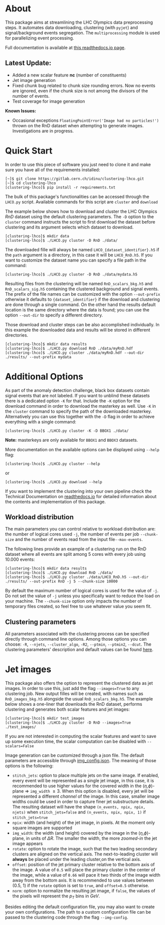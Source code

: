 # About

This package aims at streamlining the LHC Olympics data preprocessing steps. It automates data downloading, clustering (with `pyjet`) and signal/background events segregation. The `multiprocessing` module is used for parallelizing event processing.

Full documentation is available at [this readthedocs.io page](https://clustering-lhco.readthedocs.io/en/latest/).

## Latest Update:
- Added a new scalar feature **nc** (number of constituents)
- Jet image generation
- Fixed chunk bug related to chunk size rounding errors. Now no events are ignored, even if the chunk size is not among the divisors of the number of events.
- Test coverage for image generation

**Known Issues:**
- Occasional exceptions `FloatingPointError('Image had no particles!')` thrown on the RnD dataset when attempting to generate images. Investigations are in progress.

# Quick Start

In order to use this piece of software you just need to clone it and make sure you have all of the requirements installed:

    [~]$ git clone https://gitlab.cern.ch/idinu/clustering-lhco.git
    [~]$ cd clustering-lhco
    [clustering-lhco]$ pip install -r requirements.txt

The bulk of this package's functionalities can be accessed through the `LHCO.py` script. Available commands for this script are `cluster` and `download`

The example below shows how to download and cluster the LHC Olympics *RnD* dataset using the default clustering parameters. The ``-D`` option to the ``cluster`` command instructs the script to first download the dataset before clustering and its argument selects which dataset to download. 

    [clustering-lhco]$ mkdir data
    [clustering-lhco]$ ./LHCO.py cluster -D RnD ./data/

The downloaded fille will always be named `LHCO_{dataset_identifier}.h5` if the `path` argument is a directory, in this case it will be `LHCO_RnD.h5`. If you want to customize the dataset name you can specify a file path in the command:

    [clustering-lhco]$ ./LHCO.py cluster -D RnD ./data/mydata.h5

Resulting files from the clustering will be named `RnD_scalars_bkg.h5` and `RnD_scalars_sig.h5` containing the clustered background and signal events. The prefix of the file names can be customized with the option `--out-prefix` otherwise it defaults to `{dataset_identifier}` if the download and clustering are done through a single command. On the other hand the results default location is the same directory where the data is found; you can use the option `--out-dir` to specify a different directory.

Those download and cluster steps can be also accomplished individually. In this example the downloaded data and results will be stored in different directories.

    [clustering-lhco]$ mkdir data results
    [clustering-lhco]$ ./LHCO.py download RnD ./data/myRnD.hdf
    [clustering-lhco]$ ./LHCO.py cluster ./data/myRnD.hdf --out-dir ./results/ --out-prefix mydata



# Additional Options

As part of the anomaly detection challenge, black box datasets contain signal events that are not labeled. If you want to unblind these datasets there is a dedicated option ``-K`` for that. Include the ``-K`` option for the download command in order to download the masterkey as well. Use ``-K`` in the ``cluster`` command to specify the path of the downloaded masterkey. Alternatively you can use this together with the ``-D`` flag in order to achieve everything with a single command:

    [clustering-lhco]$ ./LHCO.py cluster -K -D BBOX1 ./data/

**Note:** masterkeys are only available for ``BBOX1`` and ``BBOX3`` datasets. 

More documentation on the available options can be displayed using `--help` flag:

    [clustering-lhco]$ ./LHCO.py cluster --help

or 

    [clustering-lhco]$ ./LHCO.py download --help

If you want to implement the clustering into your own pipeline check the Technical Documentation on [readthedocs.io](https://clustering-lhco.readthedocs.io/en/latest/LHCO.html) for detailed information about the contents and implementation of this package.

## Workload distribution

The main parameters you can control relative to workload distribution are: the number of logical cores used ``-j``, the number of events per job ``--chunk-size`` and the number of events read from the input file``--max-events``.

The following lines provide an example of a clustering run on the RnD dataset where all events are split among 5 cores with every job using 10.000 events:

    [clustering-lhco]$ mkdir data results
    [clustering-lhco]$ ./LHCO.py download RnD ./data/
    [clustering-lhco]$ ./LHCO.py cluster ./data/LHCO_RnD.h5 --out-dir ./results/ --out-prefix RnD -j 5 --chunk-size 10000

By default the maximum number of logical cores is used for the value of ``-j``. Do not set the value of ``-j`` unless you specifically want to reduce the load on your machine. The ``--chunk-size`` option only impacts the number of temporary files created, so feel free to use whatever value you seem fit.

## Clustering parameters

All parameters associated with the clustering process can be specified directly through command line options. Among those options you can choose: ``-R``, ``--njets``, ``--cluster_algo``, `-R2`, ``--ptmin``, ``--ptmin2``, ``--dcut``.
The clustering parameters' description and default values can be found [here](https://clustering-lhco.readthedocs.io/en/latest/LHCO.html#LHCO.params).

# Jet images

This package also offers the option to represent the clustered data as jet images. In order to use this, just add the flag `--images=True` to any clustering job. New output filles will be created, with names such as `RnD_images_bkg.h5` alongside the usual `RnD_scalars_bkg.h5`. The example below shows a one-liner that downloads the RnD dataset, performs clustering and generates both scalar features and jet images:

    [clustering-lhco]$ mkdir test_images
    [clustering-lhco]$ ./LHCO.py cluster -D RnD --images=True ./test_images/

If you are not interested in computing the scalar features and want to save up some execution time, the scalar computation can be disabled with `--scalars=False`

Image generation can be customized through a json file. The default parameters are accessible through [img_config.json](img_config.json). The meaning of those options is the following:
- `stitch_jets`: option to place multiple jets on the same image. If enabled, every event will be represented as a single jet image, in this case, it is recommended to use higher values for the covered width in the ($\eta$,$\phi$)-plane $\Rightarrow$ `img_width` $\ge 3$. When this option is disabled, every jet will be represented a different *channel* of the image. In this case, smaller image widths could be used in order to capture finer jet substructure details. The resulting dataset will have the shape `(n_events, npix, npix, njets)` when `stitch_jets=false` and `(n_events, npix, npix, 1)` if `stitch_jets=true`
- `npix`: width (and height) of the jet image, in pixels. At the moment only square images are supported
- `img_width`: the width (and height) covered by the image in the ($\eta$,$\phi$)-plane, in units of $\Delta R$. The smaller the width, the more *zoomed-in* the jet image appears
- `rotate`: option to rotate the image, such that the two leading secondary clusters are aligned on the vertical axis. The next-to-leading cluster will **always** be placed under the leading cluster,on the vertical axis. 
- `offset`: position of the jet primary cluster relative to the bottom axis of the image. A value of `0.5` will place the primary cluster in the center of the image, while a value of `0.66` will pace it two thirds of the image width away from the bottom axis. It is recommended to use values between (0.5, 1) if the `rotate` option is set to `true`, and `offset=0.5` otherwise.
- `norm`: option to normalize the resulting jet image, if `false`, the values of the pixels will represent the $p_T$ bins in $GeV$.

Besides editing the default configuration file, you may also want to create your own configurations. The path to a custom configuration file can be passed to the clustering code through the flag `--img-config`.